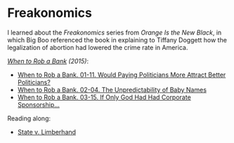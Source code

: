 # Freakonomics

I learned about the *Freakonomics* series from *Orange Is the New Black*, in which Big Boo referenced the book in explaining to Tiffany Doggett how the legalization of abortion had lowered the crime rate in America.

*[When to Rob a Bank] (2015)*:

[When to Rob a Bank]: https://www.google.com/books/edition/When_to_Rob_a_Bank/2lidBAAAQBAJ

* [When to Rob a Bank. 01-11. Would Paying Politicians More Attract Better Politicians?](../2025/09/29/freakonomics-2015-01-11-paying-politicians.md)
* [When to Rob a Bank. 02-04. The Unpredictability of Baby Names](../2025/09/29/freakonomics-2015-02-04-baby-names.md)
* [When to Rob a Bank. 03-15. If Only God Had Had Corporate Sponsorship...](../2025/09/29/freakonomics-2015-03-15-corporate-sponsorship.md)

Reading along:

* [State v. Limberhand](../2025/09/29/freakonomics-state-v-limberhand.md)
